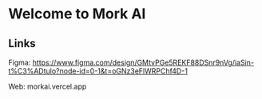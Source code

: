 # Welcome to Mork AI

## Links
Figma: https://www.figma.com/design/GMtvPGe5REKF88DSnr9nVg/iaSin-t%C3%ADtulo?node-id=0-1&t=oGNz3eFlWRPChf4D-1

Web: morkai.vercel.app
